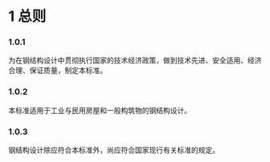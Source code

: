 # 1 总则

### 1.0.1 
为在钢结构设计中贯彻执行国家的技术经济政策，做到技术先进、安全适用、经济合理、保证质量，制定本标准。

### 1.0.2 
本标准适用于工业与民用房屋和一般构筑物的钢结构设计。

### 1.0.3 
钢结构设计除应符合本标准外，尚应符合国家现行有关标准的规定。
